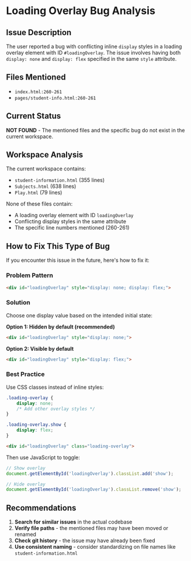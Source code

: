 # Loading Overlay Bug Analysis

## Issue Description
The user reported a bug with conflicting inline `display` styles in a loading overlay element with ID `#loadingOverlay`. The issue involves having both `display: none` and `display: flex` specified in the same `style` attribute.

## Files Mentioned
- `index.html:260-261`
- `pages/student-info.html:260-261`

## Current Status
**NOT FOUND** - The mentioned files and the specific bug do not exist in the current workspace.

## Workspace Analysis
The current workspace contains:
- `student-information.html` (355 lines)
- `Subjects.html` (638 lines)  
- `Play.html` (79 lines)

None of these files contain:
- A loading overlay element with ID `loadingOverlay`
- Conflicting display styles in the same attribute
- The specific line numbers mentioned (260-261)

## How to Fix This Type of Bug

If you encounter this issue in the future, here's how to fix it:

### Problem Pattern
```html
<div id="loadingOverlay" style="display: none; display: flex;">
```

### Solution
Choose one display value based on the intended initial state:

**Option 1: Hidden by default (recommended)**
```html
<div id="loadingOverlay" style="display: none;">
```

**Option 2: Visible by default**
```html
<div id="loadingOverlay" style="display: flex;">
```

### Best Practice
Use CSS classes instead of inline styles:

```css
.loading-overlay {
    display: none;
    /* Add other overlay styles */
}

.loading-overlay.show {
    display: flex;
}
```

```html
<div id="loadingOverlay" class="loading-overlay">
```

Then use JavaScript to toggle:
```javascript
// Show overlay
document.getElementById('loadingOverlay').classList.add('show');

// Hide overlay
document.getElementById('loadingOverlay').classList.remove('show');
```

## Recommendations
1. **Search for similar issues** in the actual codebase
2. **Verify file paths** - the mentioned files may have been moved or renamed
3. **Check git history** - the issue may have already been fixed
4. **Use consistent naming** - consider standardizing on file names like `student-information.html`